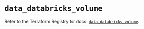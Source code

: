 # `data_databricks_volume`

Refer to the Terraform Registry for docs: [`data_databricks_volume`](https://registry.terraform.io/providers/databricks/databricks/1.87.1/docs/data-sources/volume).
